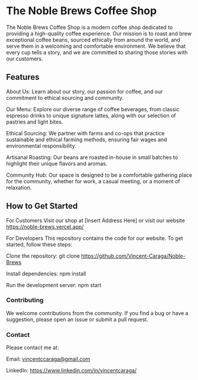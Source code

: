 # The Noble Brews Coffee Shop

The Noble Brews Coffee Shop is a modern coffee shop dedicated to providing a high-quality coffee experience. Our mission is to roast and brew exceptional coffee beans, sourced ethically from around the world, and serve them in a welcoming and comfortable environment. We believe that every cup tells a story, and we are committed to sharing those stories with our customers.

## Features

About Us: Learn about our story, our passion for coffee, and our commitment to ethical sourcing and community.

Our Menu: Explore our diverse range of coffee beverages, from classic espresso drinks to unique signature lattes, along with our selection of pastries and light bites.

Ethical Sourcing: We partner with farms and co-ops that practice sustainable and ethical farming methods, ensuring fair wages and environmental responsibility.

Artisanal Roasting: Our beans are roasted in-house in small batches to highlight their unique flavors and aromas.

Community Hub: Our space is designed to be a comfortable gathering place for the community, whether for work, a casual meeting, or a moment of relaxation.

## How to Get Started

For Customers
Visit our shop at [Insert Address Here] or visit our website https://noble-brews.vercel.app/

For Developers
This repository contains the code for our website. To get started, follow these steps:

Clone the repository:
git clone https://github.com/Vincent-Caraga/Noble-Brews

Install dependencies:
npm install

Run the development server:
npm start

### Contributing

We welcome contributions from the community. If you find a bug or have a suggestion, please open an issue or submit a pull request.

### Contact

Please contact me at:

Email: vincentccaraga@gmail.com

LinkedIn: https://www.linkedin.com/in/vincentcaraga/
